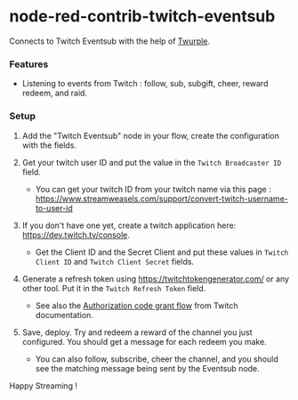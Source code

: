 # node-red-contrib-twitch-eventsub
Connects to Twitch Eventsub with the help of [Twurple](https://www.npmjs.com/package/@twurple/api).

### Features
- Listening to events from Twitch : follow, sub, subgift, cheer, reward redeem, and raid.

### Setup
1. Add the "Twitch Eventsub" node in your flow, create the configuration with the fields.

2. Get your twitch user ID and put the value in the `Twitch Broadcaster ID` field.  
   - You can get your twitch ID from your twitch name via this page : https://www.streamweasels.com/support/convert-twitch-username-to-user-id

3. If you don't have one yet, create a twitch application here: https://dev.twitch.tv/console.  
   - Get the Client ID and the Secret Client and put these values in `Twitch Client ID` and `Twitch Client Secret` fields.

4. Generate a refresh token using https://twitchtokengenerator.com/ or any other tool. Put it in the `Twitch Refresh Token` field. 
   - See also the [Authorization code grant flow](https://dev.twitch.tv/docs/authentication/getting-tokens-oauth/#authorization-code-grant-flow) from Twitch documentation.

5. Save, deploy. Try and redeem a reward of the channel you just configured. You should get a message for each redeem you make.
   - You can also follow, subscribe, cheer the channel, and you should see the matching message being sent by the Eventsub node.

Happy Streaming !

